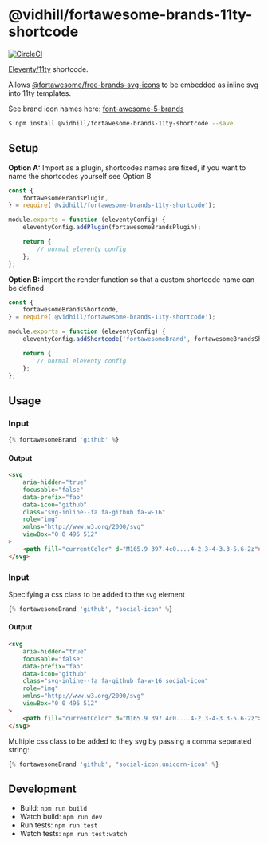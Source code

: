 # @vidhill/fortawesome-brands-11ty-shortcode

[![CircleCI](https://circleci.com/gh/vidhill/fortawesome-brands-svg-11ty-shortcode/tree/main.svg?style=shield)](https://circleci.com/gh/vidhill/fortawesome-brands-svg-11ty-shortcode/tree/main)

[Eleventy/11ty](https://www.11ty.dev/) shortcode.

Allows [@fortawesome/free-brands-svg-icons](https://www.npmjs.com/package/@fortawesome/free-brands-svg-icons) to be embedded as inline svg into 11ty templates.

See brand icon names here: [font-awesome-5-brands](https://fortawesome.com/sets/font-awesome-5-brands)

```bash
$ npm install @vidhill/fortawesome-brands-11ty-shortcode --save
```

## Setup

**Option A:** Import as a plugin, shortcodes names are fixed, if you want to name the shortcodes yourself see Option B

```javascript
const {
    fortawesomeBrandsPlugin,
} = require('@vidhill/fortawesome-brands-11ty-shortcode');

module.exports = function (eleventyConfig) {
    eleventyConfig.addPlugin(fortawesomeBrandsPlugin);

    return {
        // normal eleventy config
    };
};
```

**Option B:** import the render function so that a custom shortcode name can be defined

```javascript
const {
    fortawesomeBrandsShortcode,
} = require('@vidhill/fortawesome-brands-11ty-shortcode');

module.exports = function (eleventyConfig) {
    eleventyConfig.addShortcode('fortawesomeBrand', fortawesomeBrandsShortcode);

    return {
        // normal eleventy config
    };
};
```

## Usage

### Input

```javascript
{% fortawesomeBrand 'github' %}
```

#### Output

```html
<svg
    aria-hidden="true"
    focusable="false"
    data-prefix="fab"
    data-icon="github"
    class="svg-inline--fa fa-github fa-w-16"
    role="img"
    xmlns="http://www.w3.org/2000/svg"
    viewBox="0 0 496 512"
>
    <path fill="currentColor" d="M165.9 397.4c0....4-2.3-4-3.3-5.6-2z"></path>
</svg>
```

### Input

Specifying a css class to be added to the `svg` element

```javascript
{% fortawesomeBrand 'github', "social-icon" %}
```

#### Output

```html
<svg
    aria-hidden="true"
    focusable="false"
    data-prefix="fab"
    data-icon="github"
    class="svg-inline--fa fa-github fa-w-16 social-icon"
    role="img"
    xmlns="http://www.w3.org/2000/svg"
    viewBox="0 0 496 512"
>
    <path fill="currentColor" d="M165.9 397.4c0....4-2.3-4-3.3-5.6-2z"></path>
</svg>
```

Multiple css class to be added to they svg by passing a comma separated string:

```javascript
{% fortawesomeBrand 'github', "social-icon,unicorn-icon" %}
```

## Development

-   Build: `npm run build`
-   Watch build: `npm run dev`
-   Run tests: `npm run test`
-   Watch tests: `npm run test:watch`
